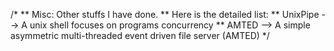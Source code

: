 /*
** Misc: Other stuffs I have done.
** Here is the detailed list:
** UnixPipe --> A unix shell focuses on programs concurrency
** AMTED --> A simple asymmetric multi-threaded event driven file server (AMTED)
*/
